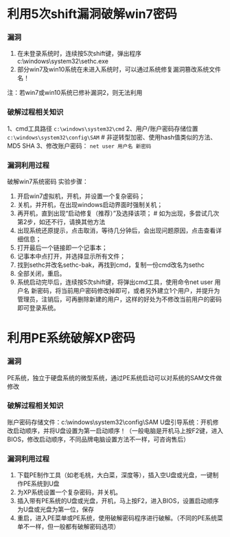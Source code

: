 ﻿# 利用5次shift漏洞破解win7密码
### 漏洞
1. 在未登录系统时，连续按5次shift键，弹出程序c:\windows\system32\sethc.exe
2. 部分win7及win10系统在未进入系统时，可以通过系统修复漏洞篡改系统文件名！

注：若win7或win10系统已修补漏洞2，则无法利用

### 破解过程相关知识
1、cmd工具路径 
`c:\windows\system32\cmd`
2、用户/账户密码存储位置
`c:\windows\system32\config\SAM` # 非逆转型加密、使用hash值类似的方法、MD5 SHA
3、修改账户密码：
`net user 用户名 新密码`

### 漏洞利用过程
破解win7系统密码
实验步骤：
1. 开启win7虚拟机，开机，并设置一个复杂密码；
2. 关机，并开机，在出现windows启动界面时强制关机；
3. 再开机，直到出现“启动修复（推荐）”及选择该项； # 如为出现，多尝试几次第2步，如还不行，请换其他方法
4. 出现系统还原提示，点击取消，等待几分钟后，会出现问题原因，点击查看详细信息；
5. 打开最后一个链接即一个记事本；
6. 记事本中点打开，并选择显示所有文件；
7. 找到sethc并改名sethc-bak，再找到cmd，复制一份cmd改名为sethc
8. 全部关闭，重启。
9. 系统启动完毕后，连续按5次shift键，将弹出cmd工具，使用命令net user 用户名 新密码，将当前用户密码修改掉即可，或者另外建立1个用户，并提升为管理员，注销后，可再删除新建的用户，这样的好处为不修改当前用户的密码即可登录系统。

# 利用PE系统破解XP密码
### 漏洞
PE系统，独立于硬盘系统的微型系统，通过PE系统启动可以对系统的SAM文件做修改
### 破解过程相关知识
账户密码存储文件：c:\windows\system32\config\SAM
U盘引导系统：开机修改启动顺序，并将U盘设置为第一启动顺序！（一般电脑是开机马上按F2键，进入BIOS，修改启动顺序，不同品牌电脑设置方法不一样，可咨询售后）
### 漏洞利用过程
1. 下载PE制作工具（如老毛桃，大白菜，深度等），插入空U盘或光盘，一键制作PE系统到U盘
2. 为XP系统设置一个复杂密码，并关机。
3. 插入带有PE系统的U盘或光盘，开机，马上按F2，进入BIOS，设置启动顺序为U盘或光盘为第一位，保存
4. 重启，进入PE菜单或PE系统，使用破解密码程序进行破解。（不同的PE系统菜单不一样，但一般都有破解密码选项）
